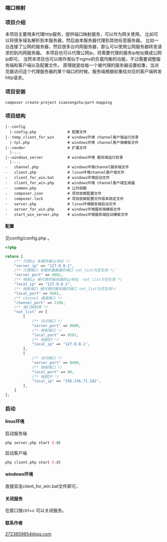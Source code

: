 ###  端口映射

###  项目介绍
本项目主要用来代理http服务，提供端口映射服务，可以作为网关使用。
比如可以将很多域名解析到本服务器，然后由本服务器代理到其他任意服务器。
比如一台连接了公网的服务器，然后很多台内网服务器，那么可以使用公网服务器转发请求的到内网服务器。
本项目也可以代理公网ip，将需要代理的服务ip地址换成公网ip即可。
当然本项目也可以用作类似于nginx的负载均衡的功能，不过需要调整服务端和客户端以及配置文件。
原理就是给每一个被代理的服务器设置权重，当浏览器访问这个代理服务器的某个端口的时候，服务端根据权重给对应的客户端转发http请求。
###  项目安装

```php 
composer create-project xiaosongshu/port-mapping
```
###  项目结构

~~~
|--config
  |-config.php              # 配置文件
|--temp_client_for_win      # windows环境 channel客户端运行目录
  |-tpl.php                 # windows环境 channel客户端模板文件
|--vendor                   # 扩展文件
  |-...
|--windows_server           # windows环境 服务端运行目录
  |-...
-   channel.php             # windows环境channel服务端文件
-   client.php              # linux环境channel客户端文件
-   client_for_win.bat      # windows环境启动文件
-   client_for_win.php      # windows环境 channel客户端生成器
-   common.php              # 公共函数
-   composer.json           # 项目依赖配置文件
-   composer.lock           # 项目依赖配置文件版本锁定文件
-   server.php              # linux环境服务端启动文件
-   server_for_win.php      # windows环境服务端模板文件
-   start_win_server.php    # windows环境服务端启动模板文件
~~~

#### 配置

见config/config.php 。
```php 
<?php

return [
    /** 代理ip 本服务器ip地址 */
    "server_ip" => "127.0.0.1",
    /** 代理端口 本服务器暴露的端口 nat_list为空生效 */
    "server_port" => 8001,
    /** 映射ip 被代理的服务器的ip地址  nat_list为空生效 */
    "local_ip" => "127.0.0.1",
    /** 映射端口 被代理的服务器的端口 nat_list为空生效*/
    "local_port" => 9501,
    /** channel 通道端口 */
    "channel_port" => 2206,
    /** 端口映射表 */
    "nat_list" => [
        [
            /** 访问端口 */
            "server_port" => 8000,
            /** 映射端口 */
            "local_port" => 9501,
            /** 映射IP */
            "local_ip" => "127.0.0.1",
        ],
        [
            /** 访问端口 */
            "server_port" => 8400,
            /** 映射端口 */
            "local_port" => 80,
            /** 映射IP */
            "local_ip" => "156.236.71.182",
        ],
    ]
];
```
###   启动

####  linux环境
启动服务端
```bash 
php server.php start (-d)
```
启动客户端
```bash 
php client.php start (-d)
```
####  windows环境

直接双击client_for_win.bat文件即可，
#### 关闭服务
在窗口按ctrl+c 可以关闭服务。

####  联系作者

2723659854@qq.com